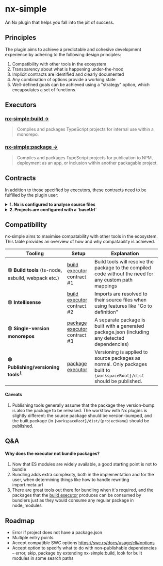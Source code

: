 # nx-simple

An Nx plugin that helps you fall into the pit of success.

## Principles

The plugin aims to achieve a predictable and cohesive development experience by adhering to the following design principles:

1. Compatibility with other tools in the ecosystem
1. Transparency about what is happening under-the-hood
1. Implicit contracts are identified and clearly documented
1. Any combination of options provide a working state
1. Well-defined goals can be achieved using a "strategy" option, which encapsulates a set of functions

## Executors

### [nx-simple:build →](./src/executors/build/README.md)

> Compiles and packages TypeScript projects for internal use within a monorepo.

### [nx-simple:package →](./src/executors/package/README.md)

> Compiles and packages TypeScript projects for publication to NPM, deployment as an app, or inclusion within another packagable project.

## Contracts

In addition to those specified by executors, these contracts need to be fulfilled by the plugin user:

<details>
<summary><strong>1. Nx is configured to analyse source files</strong></summary>
<br />

**Why?** When using a single-version policy (i.e. dependencies are declared in root package.json), Nx needs to be configured to detect dependencies within modules.

**How?** Enable the `analyzeSourceFiles`. Unless you have a Lerna repo, this will be on by default.

```jsonc
// nx.json
{
  "pluginsConfig": {
    "@nrwl/js": {
      "analyzeSourceFiles": true
    }
  }
}
```

</details>

<details>
<summary><strong>2. Projects are configured with a `baseUrl`</strong></summary>
<br />

**Why?** The executors use the baseUrl to determine the base directory for compiling modules and to create path mappings.

**How?** Add a baseUrl to the project tsconfig.json file. Ensure that the baseUrl is within the project.

```jsonc
// tsconfig.json
{
  "extends": "../../tsconfig.base.json",
  "compilerOptions": {
    "baseUrl": "."
  }
}
```

</details>

## Compatibility

nx-simple aims to maximise compatability with other tools in the ecosystem. This table provides an overview of how and why compatability is achieved.

| Tooling                                             | Setup                                                                       | Explanation                                                                                                            |
| --------------------------------------------------- | --------------------------------------------------------------------------- | ---------------------------------------------------------------------------------------------------------------------- |
| 🟢 **Build tools** (ts-node, esbuild, webpack etc.) | [build executor](./src/executors/build/README.md#contracts) contract #1     | Build tools will resolve the package to the compiled code without the need for any custom path mappings                |
| 🟢 **Intellisense**                                 | [build executor](./src/executors/build/README.md#contracts) contract #2     | Imports are resolved to their source files when using features like "Go to definition"                                 |
| 🟢 **Single-version monorepos**                     | [package executor](./src/executors/package/README.md#contracts) contract #3 | A separate package is built with a generated package.json (including any detected dependencies)                        |
| 🟠 **Publishing/versioning tools<sup>1</sup>**      | [package executor](./src/executors/package/README.md)                       | Versioning is applied to source packages as normal. Only packages built to `{workspaceRoot}/dist` should be published. |

#### Caveats

1. Publishing tools generally assume that the package they version-bump is also the package to be released. The workflow with Nx plugins is slightly different: the source package should be version-bumped, and the built package (in `{workspaceRoot}/dist/{projectName}` should be published.

## Q&A

#### Why does the executor not bundle packages?

1. Now that ES modules are widely available, a good starting point is not to bundle
2. Bundling adds extra complexity, both in the implementation and for the user, when determining things like how to handle rewriting import.meta.url
3. There are great tools out there for bundling when it's required, and the packages that the [build executor](./src/executors/build/README.md) produces can be consumed by bundlers just as they would consume any regular package in node_modules

## Roadmap

- Error if project does not have a package.json
- Multiple entry points
- Accept compatible SWC options https://swc.rs/docs/usage/cli#options
- Accept option to specify what to do with non-publishable dependencies – error, skip, package by extending nx-simple:build, look for built modules in some search paths
